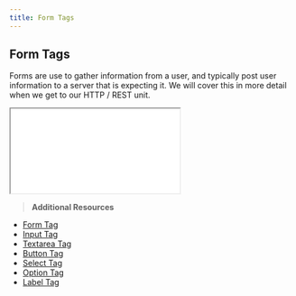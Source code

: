 ```yaml
---
title: Form Tags
---
```


## Form Tags
Forms are use to gather information from a user, and typically post user information to a server that is expecting it. We will cover this in more detail when we get to our HTTP / REST unit.

<iframe src="//codepen.io/vanwars/embed/QEdPvL/?theme-id=18654&default-tab=html,result" allowfullscreen="true" class="codepen-frame"></iframe>

> **Additional Resources**
* [Form Tag](http://www.w3schools.com/tags/tag_form.asp)
* [Input Tag](http://www.w3schools.com/tags/tag_input.asp)
* [Textarea Tag](http://www.w3schools.com/tags/tag_textarea.asp)
* [Button Tag](http://www.w3schools.com/tags/tag_button.asp)
* [Select Tag](http://www.w3schools.com/tags/tag_select.asp)
* [Option Tag](http://www.w3schools.com/tags/tag_option.asp)
* [Label Tag](http://www.w3schools.com/tags/tag_label.asp)